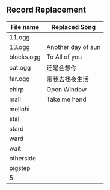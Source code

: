 
## Record Replacement
| File name | Replaced Song|
| - | - |
| 11.ogg | | 
| 13.ogg | Another day of sun | 
|blocks.ogg | To All of you |
|cat.ogg | 还是会想你|
|far.ogg| 带我去找夜生活 |
|chirp| Open Window|
|mall| Take me hand|
|mellohi||
|stal||
|stard||
|ward||
|wait||
|otherside||
|pigstep||
|5||